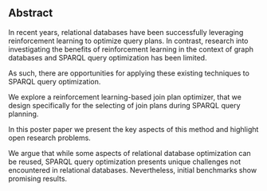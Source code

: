 ## Abstract
<!-- Context      -->
In recent years,
relational databases have been successfully leveraging reinforcement learning to optimize query plans.
In contrast, research into investigating the benefits of reinforcement learning in the context of graph databases and SPARQL query optimization has been limited.
<!-- Need         -->
As such, there are opportunities for applying these existing techniques to SPARQL query optimization.
<!-- Task         -->
We explore a reinforcement learning-based join plan optimizer,
that we design specifically for the selecting of join plans during SPARQL query planning.
<!-- Object       -->
In this poster paper we present the key aspects of this method and highlight open research problems.
<!-- Findings     -->
We argue that while some aspects of relational database optimization can be reused,
SPARQL query optimization presents unique challenges not encountered in relational databases. 
Nevertheless, initial benchmarks show promising results.
<!-- Conclusion   -->
<!-- Perspectives -->
